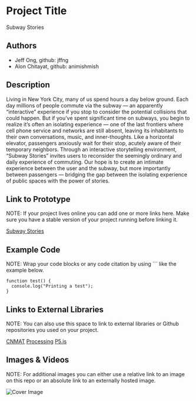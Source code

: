 # Project Title
Subway Stories

## Authors
- Jeff Ong, github: jffng
- Alon Chitayat, github: animishmish

## Description
Living in New York City, many of us spend hours a day below ground. Each day millions of people commute via the subway — an apparently “interactive” experience if you stop to consider the potential collisions that could happen. But if you’ve spent significant time on subways, you begin to realize it’s often an isolating experience — one of the last frontiers where cell phone service and networks are still absent, leaving its inhabitants to their own conversations, music, and inner-thoughts. Like a horizontal elevator, passengers anxiously wait for their stop, acutely aware of their temporary neighbors. Through an interactive storytelling environment, “Subway Stories” invites users to reconsider the seemingly ordinary and daily experience of commuting. Our hope is to create an intimate experience between the user and the subway, but more importantly between passengers — bridging the gap between the isolating experience of public spaces with the power of stories.


## Link to Prototype
NOTE: If your project lives online you can add one or more links here. Make sure you have a stable version of your project running before linking it.

[Subway Stories](http://www.subwaystories.net "Subway Stories Home")

## Example Code
NOTE: Wrap your code blocks or any code citation by using ``` like the example below.
```
function test() {
  console.log("Printing a test");
}
```
## Links to External Libraries
 NOTE: You can also use this space to link to external libraries or Github repositories you used on your project.

[CNMAT](http://archive.cnmat.berkeley.edu/OpenSoundControl/ "OSC / CNMAT")
[Processing](http://processing.org/ "Processing")
[P5.js](http://archive.cnmat.berkeley.edu/OpenSoundControl/ "Processing")

## Images & Videos
NOTE: For additional images you can either use a relative link to an image on this repo or an absolute link to an externally hosted image.

![Cover Image](http://www.subwaystories.net/wp-content/uploads/2013/12/slidshow_template_people1.jpg "Cover Image")

